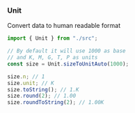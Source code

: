 ### Unit

Convert data to human readable format

```typescript
import { Unit } from "./src";

// By default it will use 1000 as base
// and K, M, G, T, P as units
const size = Unit.sizeToUnitAuto(1000);

size.n; // 1
size.unit; // K
size.toString(); // 1.K
size.round(2); // 1.00
size.roundToString(2); // 1.00K
```
